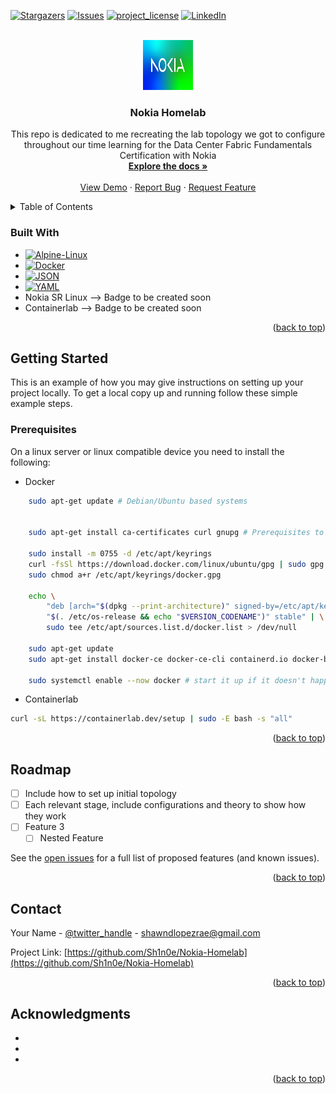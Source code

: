 <!-- Improved compatibility of back to top link: See: https://github.com/othneildrew/Best-README-Template/pull/73 -->
<a id="readme-top"></a>
<!--
*** Thanks for checking out the Best-README-Template. If you have a suggestion
*** that would make this better, please fork the repo and create a pull request
*** or simply open an issue with the tag "enhancement".
*** Don't forget to give the project a star!
*** Thanks again! Now go create something AMAZING! :D
-->



<!-- PROJECT SHIELDS -->
<!--
*** I'm using markdown "reference style" links for readability.
*** Reference links are enclosed in brackets [ ] instead of parentheses ( ).
*** See the bottom of this document for the declaration of the reference variables
*** for contributors-url, forks-url, etc. This is an optional, concise syntax you may use.
*** https://www.markdownguide.org/basic-syntax/#reference-style-links
-->
[![Stargazers][stars-shield]][stars-url]
[![Issues][issues-shield]][issues-url]
[![project_license][license-shield]][license-url]
[![LinkedIn][linkedin-shield]][linkedin-url]



<!-- PROJECT LOGO -->
<br />
<div align="center">
  <a href="https://github.com/Sh1n0e/Nokia-Homelab">
    <img src="images/Nokia.jpg" alt="Logo" width="80" height="80">
  </a>

<h3 align="center">Nokia Homelab</h3>

  <p align="center">
    This repo is dedicated to me recreating the lab topology we got to configure throughout our time learning for the Data Center Fabric Fundamentals Certification with Nokia
    <br />
    <a href="https://github.com/Sh1n0e/Nokia-Homelab"><strong>Explore the docs »</strong></a>
    <br />
    <br />
    <a href="https://github.com/Sh1n0e/Nokia-Homelab">View Demo</a>
    &middot;
    <a href="https://github.com/Sh1n0e/Nokia-Homelab/issues/new?labels=bug&template=bug-report---.md">Report Bug</a>
    &middot;
    <a href="https://github.com/Sh1n0e/Nokia-Homelab/issues/new?labels=enhancement&template=feature-request---.md">Request Feature</a>
  </p>
</div>



<!-- TABLE OF CONTENTS -->
<details>
  <summary>Table of Contents</summary>
  <ol>
    <li>
      <a href="#about-the-project">About The Project</a>
      <ul>
        <li><a href="#built-with">Built With</a></li>
      </ul>
    </li>
    <li>
      <a href="#getting-started">Getting Started</a>
      <ul>
        <li><a href="#prerequisites">Prerequisites</a></li>
        <li><a href="#installation">Installation</a></li>
      </ul>
    </li>
    <li><a href="#usage">Usage</a></li>
    <li><a href="#roadmap">Roadmap</a></li>
    <li><a href="#contributing">Contributing</a></li>
    <li><a href="#license">License</a></li>
    <li><a href="#contact">Contact</a></li>
    <li><a href="#acknowledgments">Acknowledgments</a></li>
  </ol>
</details>


### Built With

* [![Alpine-Linux][Alpine-Linux]][Alp-url]
* [![Docker][Docker]][Docker-url]
* [![JSON][JSON]][JSON-url]
* [![YAML][YAML]][YAML-url]
* Nokia SR Linux --> Badge to be created soon
* Containerlab --> Badge to be created soon 

<p align="right">(<a href="#readme-top">back to top</a>)</p>



<!-- GETTING STARTED -->
## Getting Started

This is an example of how you may give instructions on setting up your project locally.
To get a local copy up and running follow these simple example steps.

### Prerequisites

On a linux server or linux compatible device you need to install the following:

* Docker
```sh
    sudo apt-get update # Debian/Ubuntu based systems

 
    sudo apt-get install ca-certificates curl gnupg # Prerequisites to allow apt or dnf to work with repos

    sudo install -m 0755 -d /etc/apt/keyrings
    curl -fsSl https://download.docker.com/linux/ubuntu/gpg | sudo gpg --dearmor -o /etc/apt/keyrings/docker.gpg
    sudo chmod a+r /etc/apt/keyrings/docker.gpg

    echo \
        "deb [arch="$(dpkg --print-architecture)" signed-by=/etc/apt/keyrings/docker.gpg] https://download.docker.com/linux/ubuntu \
        "$(. /etc/os-release && echo "$VERSION_CODENAME")" stable" | \
        sudo tee /etc/apt/sources.list.d/docker.list > /dev/null

    sudo apt-get update 
    sudo apt-get install docker-ce docker-ce-cli containerd.io docker-buildx-plugin docker-compose-plugin

    sudo systemctl enable --now docker # start it up if it doesn't happen automatically'
```

  * Containerlab
 ```sh
 curl -sL https://containerlab.dev/setup | sudo -E bash -s "all"
 ```

<p align="right">(<a href="#readme-top">back to top</a>)</p>


<!-- ROADMAP -->
## Roadmap

- [ ] Include how to set up initial topology
- [ ] Each relevant stage, include configurations and theory to show how they work
- [ ] Feature 3
    - [ ] Nested Feature

See the [open issues](https://github.com/Sh1n0e/Nokia-Homelab/issues) for a full list of proposed features (and known issues).

<p align="right">(<a href="#readme-top">back to top</a>)</p>

<!-- CONTACT -->
## Contact

Your Name - [@twitter_handle](https://twitter.com/twitter_handle) - shawndlopezrae@gmail.com

Project Link: [https://github.com/Sh1n0e/Nokia-Homelab](https://github.com/Sh1n0e/Nokia-Homelab)

<p align="right">(<a href="#readme-top">back to top</a>)</p>



<!-- ACKNOWLEDGMENTS -->
## Acknowledgments

* []()
* []()
* []()

<p align="right">(<a href="#readme-top">back to top</a>)</p>



<!-- MARKDOWN LINKS & IMAGES -->
<!-- https://www.markdownguide.org/basic-syntax/#reference-style-links -->
[contributors-shield]: https://img.shields.io/github/contributors/Sh1n0e/Nokia-Homelab.svg?style=for-the-badge
[contributors-url]: https://github.com/Sh1n0e/Nokia-Homelab/graphs/contributors
[forks-shield]: https://img.shields.io/github/forks/Sh1n0e/Nokia-Homelab.svg?style=for-the-badge
[forks-url]: https://github.com/Sh1n0e/Nokia-Homelab/network/members
[stars-shield]: https://img.shields.io/github/stars/Sh1n0e/Nokia-Homelab.svg?style=for-the-badge
[stars-url]: https://github.com/Sh1n0e/Nokia-Homelab/stargazers
[issues-shield]: https://img.shields.io/github/issues/Sh1n0e/Nokia-Homelab.svg?style=for-the-badge
[issues-url]: https://github.com/Sh1n0e/Nokia-Homelab/issues
[license-shield]: https://img.shields.io/github/license/Sh1n0e/Nokia-Homelab.svg?style=for-the-badge
[license-url]: https://github.com/Sh1n0e/Nokia-Homelab/blob/master/LICENSE.txt
[linkedin-shield]: https://img.shields.io/badge/-LinkedIn-black.svg?style=for-the-badge&logo=linkedin&colorB=555
[linkedin-url]: https://linkedin.com/in/shawn-rae-525b6616b
[product-screenshot]: images/screenshot.png
<!-- Shields.io badges. You can a comprehensive list with many more badges at: https://github.com/inttter/md-badges -->
[Next.js]: https://img.shields.io/badge/next.js-000000?style=for-the-badge&logo=nextdotjs&logoColor=white
[Next-url]: https://nextjs.org/
[React.js]: https://img.shields.io/badge/React-20232A?style=for-the-badge&logo=react&logoColor=61DAFB
[React-url]: https://reactjs.org/
[Vue.js]: https://img.shields.io/badge/Vue.js-35495E?style=for-the-badge&logo=vuedotjs&logoColor=4FC08D
[Vue-url]: https://vuejs.org/
[Angular.io]: https://img.shields.io/badge/Angular-DD0031?style=for-the-badge&logo=angular&logoColor=white
[Angular-url]: https://angular.io/
[Svelte.dev]: https://img.shields.io/badge/Svelte-4A4A55?style=for-the-badge&logo=svelte&logoColor=FF3E00
[Svelte-url]: https://svelte.dev/
[Laravel.com]: https://img.shields.io/badge/Laravel-FF2D20?style=for-the-badge&logo=laravel&logoColor=white
[Laravel-url]: https://laravel.com
[Bootstrap.com]: https://img.shields.io/badge/Bootstrap-563D7C?style=for-the-badge&logo=bootstrap&logoColor=white
[Bootstrap-url]: https://getbootstrap.com
[JQuery.com]: https://img.shields.io/badge/jQuery-0769AD?style=for-the-badge&logo=jquery&logoColor=white
[JQuery-url]: https://jquery.com 
[Alpine-Linux]: https://img.shields.io/badge/Alpine%20Linux-0D597F?logo=alpinelinux&logoColor=fff
[Alp-url]: https://www.alpinelinux.org/
[Docker]: https://img.shields.io/badge/Docker-2496ED?logo=docker&logoColor=fff
[Docker-url]: https://www.docker.com/
[JSON]: https://img.shields.io/badge/JSON-000?logo=json&logoColor=fff
[JSON-url]: https://www.json.org/json-en.html
[YAML]: https://img.shields.io/badge/YAML-CB171E?logo=yaml&logoColor=fff
[YAML-url]: https://yaml.org/
